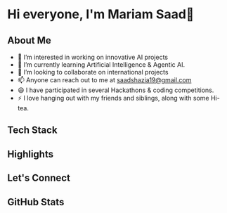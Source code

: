 # Hi everyone, I'm Mariam Saad👋


## About Me
- 👀 I’m interested in working on innovative AI projects
- 🌱 I’m currently learning Artificial Intelligence & Agentic AI.
- 💞️ I’m looking to collaborate on international projects
- 📫 Anyone can reach out to me at saadshazia19@gmail.com
- 😄 I have participated in several Hackathons & coding competitions.
- ⚡ I love hanging out with my friends and siblings, along with some Hi-tea.

## Tech Stack


## Highlights

## Let's Connect

## GitHub Stats
<!---
mariam-2324/mariam-2324 is a ✨ special ✨ repository because its `README.md` (this file) appears on your GitHub profile.
You can click the Preview link to take a look at your changes.
--->
